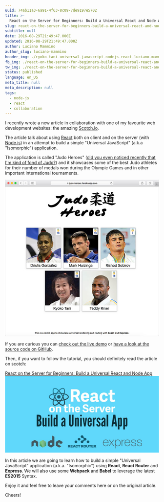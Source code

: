 ```yaml
---
uuid: 74ab11a3-6a91-4f63-8c09-7de9197e5702
title: >-
  React on the Server for Beginners: Build a Universal React and Node App
slug: react-on-the-server-for-beginners-build-a-universal-react-and-node-app
subtitle: null
date: 2016-08-29T21:49:47.000Z
updated: 2016-08-29T21:49:47.000Z
author: Luciano Mammino
author_slug: luciano-mammino
header_img: ./ryoko-tani-universal-javascript-nodejs-react-luciano-mammino-cover.jpg
fb_img: ./react-on-the-server-for-beginners-build-a-universal-react-and-node-app-fb.png
tw_img: ./react-on-the-server-for-beginners-build-a-universal-react-and-node-app-tw.png
status: published
language: en_US
meta_title: null
meta_description: null
tags:
  - node-js
  - react
  - collaboration
---
```


I recently wrote a new article in collaboration with one of my favourite web development websites: the amazing [Scotch.io](https://scotch.io/).

The article talk about using [React](/tag/react) both on client and on the server (with [Node.js](/tag/node-js)) in an attempt to build a simple "Universal JavaScript" (a.k.a "Isomorphic") application.

The application is called "Judo Heroes" ([did you even noticed recently that I'm kind of fond of Judo?](http://loige.co/extracting-data-from-wikipedia-using-curl-grep-cut-and-other-bash-commands/)) and it showcases some of the best Judo athletes for their number of medals won during the Olympic Games and in other important international tournaments.

[![Judo Heroes main page screenshot](./universal-javascript-judo-heroes-athlete-selection-1.jpg)](https://judo-heroes.herokuapp.com/)

If you are curious you can [check out the live demo](https://judo-heroes.herokuapp.com/) or [have a look at the source code on GitHub](https://github.com/lmammino/judo-heroes).

Then, if you want to follow the tutorial, you should definitely read the article on scotch:

[React on the Server for Beginners: Build a Universal React and Node App](https://scotch.io/tutorials/react-on-the-server-for-beginners-build-a-universal-react-and-node-app)
[![React on the Server for Beginners: Build a Universal React and Node App Article Banner](./scotch-featured-image-react-on-the-server.png)](https://scotch.io/tutorials/react-on-the-server-for-beginners-build-a-universal-react-and-node-app)

In this article we are going to learn how to build a simple "Universal JavaScript" application (a.k.a. "Isomorphic") using **React**, **React Router** and **Express**. We will also use some **Webpack** and **Babel** to leverage the latest **ES2015** Syntax.

Enjoy it and feel free to leave your comments here or on the original article.

Cheers!
